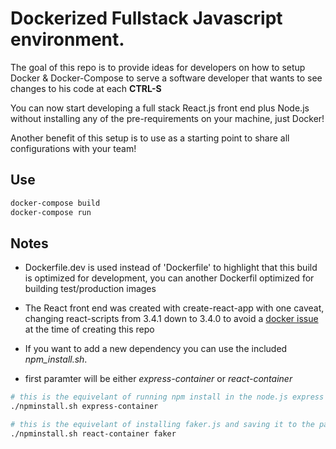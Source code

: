 # Dockerized Fullstack Javascript environment.

The goal of this repo is to provide ideas for developers on how to setup Docker & Docker-Compose to serve a software developer that wants to see changes to his code at each **CTRL-S**

You can now start developing a full stack React.js front end plus Node.js without installing any of the pre-requirements on your machine, just Docker!

Another benefit of this setup is to use as a starting point to share all configurations with your team!

## Use

```bash
docker-compose build
docker-compose run
```

## Notes

- Dockerfile.dev is used instead of 'Dockerfile' to highlight that this build is optimized for development, you can another Dockerfil optimized for building test/production images
- The React front end was created with create-react-app with one caveat, changing react-scripts from 3.4.1 down to 3.4.0 to avoid a [docker issue](https://github.com/facebook/create-react-app/issues/8688) at the time of creating this repo

- If you want to add a new dependency you can use the included _npm_install.sh_.

- first paramter will be either _express-container_ or _react-container_

```bash
# this is the equivelant of running npm install in the node.js express container
./npminstall.sh express-container

# this is the equivelant of installing faker.js and saving it to the package.json of the react container
./npminstall.sh react-container faker
```
